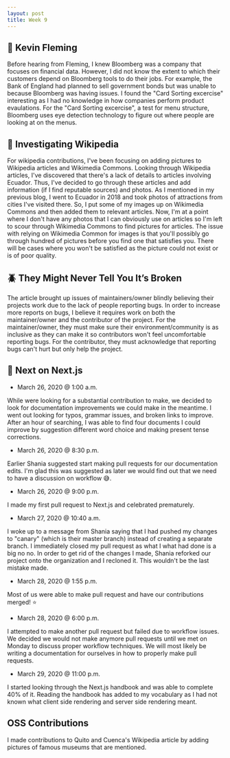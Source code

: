 ```yaml
---
layout: post
title: Week 9
---
```


:microphone: Kevin Fleming
---
Before hearing from Fleming, I knew Bloomberg was a company that focuses on financial data. However, I did not know the extent to which their customers depend on Bloomberg tools to do their jobs. For example, the Bank of England had planned to sell government bonds but was unable to because Bloomberg was having issues. I found the "Card Sorting excercise" interesting as I had no knowledge in how companies perform product evaulations. For the "Card Sorting excercise", a test for menu structure, Bloomberg uses eye detection technology to figure out where people are looking at on the menus.

:mag_right: Investigating Wikipedia 
---
For wikipedia contributions, I've been focusing on adding pictures to Wikipedia articles and Wikimedia Commons. Looking through Wikipedia articles,  I've discovered that there's a lack of details to articles involving Ecuador. Thus, I've decided to go through these articles and add information (if I find reputable sources) and photos. As I mentioned in my previous blog, I went to Ecuador in 2018 and took photos of attractions from cities I've visited there. So, I put some of my images up on Wikimedia Commons and then added them to relevant articles. Now, I'm at a point where I don't have any photos that I can obviously use on articles so I'm left to scour through Wikimedia Commons to find pictures for articles. The issue with relying on Wikimedia Common for images is that you'll possibly go through hundred of pictures before you find one that satisfies you. There will be cases where you won't be satisfied as the picture could not exist or is of poor quality.

:beetle: They Might Never Tell You It’s Broken
---
The article brought up issues of maintainers/owner blindly believing their projects work due to the lack of people reporting bugs. In order to increase more reports on bugs, I believe it requires work on both the maintainer/owner and the contributor of the project. For the maintainer/owner, they must make sure their environment/community is as inclusive as they can make it so contributors won't feel uncomfortable reporting bugs. For the contributor, they must acknowledge that reporting bugs can't hurt but only help the project.

:pencil: Next on Next.js
---

- March 26, 2020 @ 1:00 a.m.

While were looking for a substantial contribution to make, we decided to look for documentation improvements we could make in the meantime. I went out looking for typos, grammar issues, and broken links to improve. After an hour of searching, I was able to find four documents I could improve by suggestion different word choice and making present tense corrections.

- March 26, 2020 @ 8:30 p.m.

Earlier Shania suggested start making pull requests for our documentation edits. I'm glad this was suggested as later we would find out that we need to have a discussion on workflow 😅.

- March 26, 2020 @ 9:00 p.m.

I made my first pull request to Next.js and celebrated prematurely.

- March 27, 2020 @ 10:40 a.m.

I woke up to a message from Shania saying that I had pushed my changes to "canary" (which is their master branch) instead of creating a separate branch. I immediately closed my pull request as what I what had done is a big no no. In order to get rid of the changes I made, Shania reforked our project onto the organization and I recloned it. This wouldn't be the last mistake made.

- March 28, 2020 @ 1:55 p.m.

Most of us were able to make pull request and have our contributions merged! :star:

- March 28, 2020 @ 6:00 p.m.

I attempted to make another pull request but failed due to workflow issues. We decided we would not make anymore pull requests until we met on Monday to discuss proper workflow techniques. We will most likely be writing a documentation for ourselves in how to properly make pull requests.

- March 29, 2020 @ 11:00 p.m.

I started looking through the Next.js handbook and was able to complete 40% of it. Reading the handbook has added to my vocabulary as I had not known what client side rendering and server side rendering meant.

OSS Contributions
---
I made contributions to Quito and Cuenca's Wikipedia article by adding pictures of famous museums that are mentioned.




